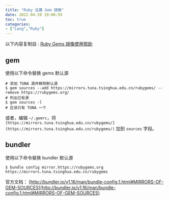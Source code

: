 ```yaml
---
title: "Ruby 设置 Gem 镜像"
date: 2022-04-20 19:00:59
toc: true
categories:
- ["Lang","Ruby"]
---
```


以下内容复制自 : [Ruby Gems 镜像使用帮助](https://mirrors.tuna.tsinghua.edu.cn/help/rubygems/)




## gem
使用以下命令替换 gems 默认源
```shell
# 添加 TUNA 源并移除默认源
$ gem sources --add https://mirrors.tuna.tsinghua.edu.cn/rubygems/ --remove https://rubygems.org/
# 列出已有源
$ gem sources -l
# 应该只有 TUNA 一个
```
或者，编辑 `~/.gemrc`，将 `[https://mirrors.tuna.tsinghua.edu.cn/rubygems/](https://mirrors.tuna.tsinghua.edu.cn/rubygems/)` 加到 `sources` 字段。

## bundler
使用以下命令替换 bundler 默认源
```shell
$ bundle config mirror.https://rubygems.org https://mirrors.tuna.tsinghua.edu.cn/rubygems
```
官方文档： [http://bundler.io/v1.16/man/bundle-config.1.html#MIRRORS-OF-GEM-SOURCES](http://bundler.io/v1.16/man/bundle-config.1.html#MIRRORS-OF-GEM-SOURCES)

